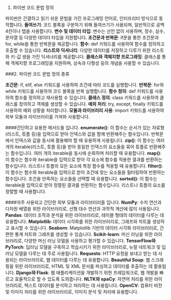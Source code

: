 1. 파이썬 코드 문법 정의

파이썬은 간결하고 읽기 쉬운 문법을 가진 프로그래밍 언어로, 인터프리터 방식으로 동작합니다.
**들여쓰기**: 코드 블록을 구분하기 위해 들여쓰기가 사용되며, 일반적으로 공백 4칸이나 탭을 사용합니다.
**변수 및 데이터 타입**: 변수는 선언 없이 사용하며, 정수, 실수, 문자열 등 다양한 데이터 타입을 지원합니다.
**조건문과 반복문**: if문을 통한 조건문과 for, while을 통한 반복문을 제공합니다.
**함수**: def 키워드를 사용하여 함수를 정의하고 호출할 수 있습니다.
**리스트와 딕셔너리**: 다양한 데이터를 저장하고 다루기 위한 리스트와 키-값 쌍을 가진 딕셔너리를 제공합니다.
**클래스와 객체지향 프로그래밍**: 클래스를 통해 객체지향 프로그래밍을 지원하며, 상속과 다형성 등의 개념을 사용할 수 있습니다.

###2. 파이썬 코드 문법 정의 종류

**조건문**: if, elif, else 키워드를 사용하여 조건에 따라 코드를 실행합니다.
**반복문**: for와 while 키워드를 사용하여 코드 블록을 반복 실행합니다.
**함수 정의**: def 키워드를 사용하여 함수를 정의하고 재사용할 수 있습니다.
**클래스 정의**: class 키워드를 사용하여 클래스를 정의하고 객체를 생성할 수 있습니다.
**예외 처리**: try, except, finally 키워드를 사용하여 예외 상황을 처리합니다.
**모듈과 라이브러리 사용**: import 키워드를 사용하여 외부 모듈과 라이브러리를 가져와 사용합니다.

####간단하고 유용한 메서드들 입니다.
**enumerate()**: 이 함수는 순서가 있는 자료형(리스트, 튜플 등)을 입력으로 받아 인덱스와 값을 함께 반환해주는 함수입니다. 반복문에서 인덱스와 값을 동시에 활용해야 할 때 유용하게 사용됩니다.
**zip()**: 이 함수는 여러 개의 iterable(리스트, 튜플 등)을 받아 동일한 인덱스의 요소들을 묶어 튜플로 반환해주는 함수입니다. 여러 개의 iterable을 동시에 순회하며 처리할 때 유용합니다.
**map()**: 이 함수는 함수와 iterable을 입력으로 받아 각 요소에 함수를 적용한 결과를 반환하는 함수입니다. 리스트나 튜플의 모든 요소에 특정 함수를 적용할 때 유용합니다.
**filter()**: 이 함수는 함수와 iterable을 입력으로 받아 조건에 맞는 요소들을 필터링하여 반환하는 함수입니다. 조건을 만족하는 요소들을 선택할 때 유용합니다.
**sorted()**: 이 함수는 iterable을 입력으로 받아 정렬된 결과를 반환하는 함수입니다. 리스트나 튜플의 요소를 정렬할 때 사용합니다.

####자주 사용되고 간단한 외부 모듈과 라이브러리들 입니다.
**NumPy**: 수치 연산과 다차원 배열을 위한 라이브러리로, 선형 대수 연산과 과학적 계산에 많이 사용됩니다.
**Pandas**: 데이터 조작과 분석을 위한 라이브러리로, 테이블 형태의 데이터를 다루는 데 유용합니다.
**Matplotlib**: 데이터 시각화를 위한 라이브러리로, 그래프와 차트를 생성하고 표시할 수 있습니다.
**Seaborn**: Matplotlib 기반의 데이터 시각화 라이브러리로, 간편한 통계 차트와 그래프를 생성할 수 있습니다.
**Scikit-learn**: 머신 러닝을 위한 라이브러리로, 다양한 머신 러닝 모델을 사용하고 평가할 수 있습니다.
**TensorFlow와 PyTorch**: 딥러닝 모델을 구축하고 학습시키기 위한 라이브러리로, 뉴럴 네트워크 및 딥러닝 모델을 다루는 데 주로 사용됩니다.
**Requests**: HTTP 요청을 보내고 받는 데 사용되는 라이브러리로, 웹 데이터를 다루는 데 유용합니다.
**Beautiful Soup**: 웹 스크래핑을 위한 라이브러리로, HTML 및 XML 문서를 파싱하고 데이터를 추출하는 데 활용됩니다.
**Django와 Flask**: 웹 애플리케이션을 개발하기 위한 프레임워크로, 웹 개발을 빠르고 효율적으로 할 수 있도록 도와줍니다.
**NLTK와 spaCy**: 자연어 처리를 위한 라이브러리로, 텍스트 데이터를 분석하고 처리하는 데 사용됩니다.
**OpenCV**: 컴퓨터 비전 및 이미지 처리를 위한 라이브러리로, 이미지 분석 및 처리에 유용합니다.
